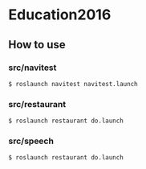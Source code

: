 # Education2016

## How to use
### src/navitest
`
$ roslaunch navitest navitest.launch
`

### src/restaurant
`
$ roslaunch restaurant do.launch
`

### src/speech
`
$ roslaunch restaurant do.launch
`

